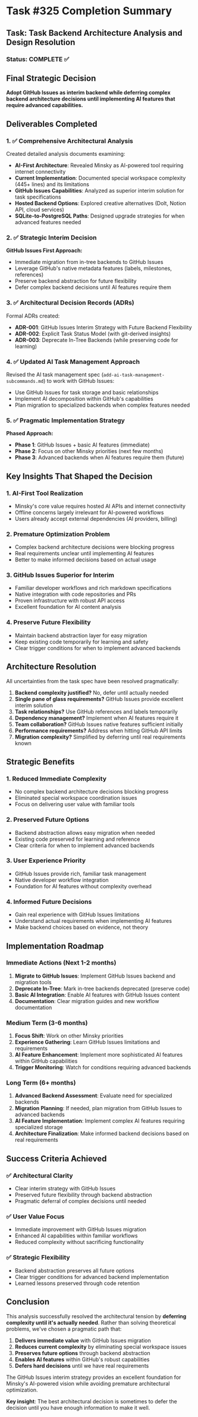 # Task #325 Completion Summary

## Task: Task Backend Architecture Analysis and Design Resolution

### Status: COMPLETE ✅

## Final Strategic Decision

**Adopt GitHub Issues as interim backend while deferring complex backend architecture decisions until implementing AI features that require advanced capabilities.**

## Deliverables Completed

### 1. ✅ Comprehensive Architectural Analysis
Created detailed analysis documents examining:
- **AI-First Architecture**: Revealed Minsky as AI-powered tool requiring internet connectivity
- **Current Implementation**: Documented special workspace complexity (445+ lines) and its limitations
- **GitHub Issues Capabilities**: Analyzed as superior interim solution for task specifications
- **Hosted Backend Options**: Explored creative alternatives (Dolt, Notion API, cloud services)
- **SQLite-to-PostgreSQL Paths**: Designed upgrade strategies for when advanced features needed

### 2. ✅ Strategic Interim Decision
**GitHub Issues First Approach:**
- Immediate migration from in-tree backends to GitHub Issues
- Leverage GitHub's native metadata features (labels, milestones, references)
- Preserve backend abstraction for future flexibility
- Defer complex backend decisions until AI features require them

### 3. ✅ Architectural Decision Records (ADRs)
Formal ADRs created:
- **ADR-001**: GitHub Issues Interim Strategy with Future Backend Flexibility
- **ADR-002**: Explicit Task Status Model (with git-derived insights)  
- **ADR-003**: Deprecate In-Tree Backends (while preserving code for learning)

### 4. ✅ Updated AI Task Management Approach
Revised the AI task management spec (`add-ai-task-management-subcommands.md`) to work with GitHub Issues:
- Use GitHub Issues for task storage and basic relationships
- Implement AI decomposition within GitHub's capabilities
- Plan migration to specialized backends when complex features needed

### 5. ✅ Pragmatic Implementation Strategy
**Phased Approach:**
- **Phase 1**: GitHub Issues + basic AI features (immediate)
- **Phase 2**: Focus on other Minsky priorities (next few months)
- **Phase 3**: Advanced backends when AI features require them (future)

## Key Insights That Shaped the Decision

### 1. AI-First Tool Realization
- Minsky's core value requires hosted AI APIs and internet connectivity
- Offline concerns largely irrelevant for AI-powered workflows
- Users already accept external dependencies (AI providers, billing)

### 2. Premature Optimization Problem
- Complex backend architecture decisions were blocking progress
- Real requirements unclear until implementing AI features
- Better to make informed decisions based on actual usage

### 3. GitHub Issues Superior for Interim
- Familiar developer workflows and rich markdown specifications
- Native integration with code repositories and PRs
- Proven infrastructure with robust API access
- Excellent foundation for AI content analysis

### 4. Preserve Future Flexibility
- Maintain backend abstraction layer for easy migration
- Keep existing code temporarily for learning and safety
- Clear trigger conditions for when to implement advanced backends

## Architecture Resolution

All uncertainties from the task spec have been resolved pragmatically:

1. **Backend complexity justified?** No, defer until actually needed
2. **Single pane of glass requirements?** GitHub Issues provide excellent interim solution
3. **Task relationships?** Use GitHub references and labels temporarily
4. **Dependency management?** Implement when AI features require it
5. **Team collaboration?** GitHub Issues native features sufficient initially
6. **Performance requirements?** Address when hitting GitHub API limits
7. **Migration complexity?** Simplified by deferring until real requirements known

## Strategic Benefits

### 1. **Reduced Immediate Complexity**
- No complex backend architecture decisions blocking progress
- Eliminated special workspace coordination issues
- Focus on delivering user value with familiar tools

### 2. **Preserved Future Options**
- Backend abstraction allows easy migration when needed
- Existing code preserved for learning and reference
- Clear criteria for when to implement advanced backends

### 3. **User Experience Priority**
- GitHub Issues provide rich, familiar task management
- Native developer workflow integration
- Foundation for AI features without complexity overhead

### 4. **Informed Future Decisions**
- Gain real experience with GitHub Issues limitations
- Understand actual requirements when implementing AI features
- Make backend choices based on evidence, not theory

## Implementation Roadmap

### Immediate Actions (Next 1-2 months)
1. **Migrate to GitHub Issues**: Implement GitHub Issues backend and migration tools
2. **Deprecate In-Tree**: Mark in-tree backends deprecated (preserve code)
3. **Basic AI Integration**: Enable AI features with GitHub Issues content
4. **Documentation**: Clear migration guides and new workflow documentation

### Medium Term (3-6 months)  
1. **Focus Shift**: Work on other Minsky priorities
2. **Experience Gathering**: Learn GitHub Issues limitations and requirements
3. **AI Feature Enhancement**: Implement more sophisticated AI features within GitHub capabilities
4. **Trigger Monitoring**: Watch for conditions requiring advanced backends

### Long Term (6+ months)
1. **Advanced Backend Assessment**: Evaluate need for specialized backends
2. **Migration Planning**: If needed, plan migration from GitHub Issues to advanced backends
3. **AI Feature Implementation**: Implement complex AI features requiring specialized storage
4. **Architecture Finalization**: Make informed backend decisions based on real requirements

## Success Criteria Achieved

### ✅ Architectural Clarity
- Clear interim strategy with GitHub Issues
- Preserved future flexibility through backend abstraction
- Pragmatic deferral of complex decisions until needed

### ✅ User Value Focus
- Immediate improvement with GitHub Issues migration
- Enhanced AI capabilities within familiar workflows
- Reduced complexity without sacrificing functionality

### ✅ Strategic Flexibility
- Backend abstraction preserves all future options
- Clear trigger conditions for advanced backend implementation
- Learned lessons preserved through code retention

## Conclusion

This analysis successfully resolved the architectural tension by **deferring complexity until it's actually needed**. Rather than solving theoretical problems, we've chosen a pragmatic path that:

1. **Delivers immediate value** with GitHub Issues migration
2. **Reduces current complexity** by eliminating special workspace issues
3. **Preserves future options** through backend abstraction
4. **Enables AI features** within GitHub's robust capabilities
5. **Defers hard decisions** until we have real requirements

The GitHub Issues interim strategy provides an excellent foundation for Minsky's AI-powered vision while avoiding premature architectural optimization.

**Key insight**: The best architectural decision is sometimes to defer the decision until you have enough information to make it well.